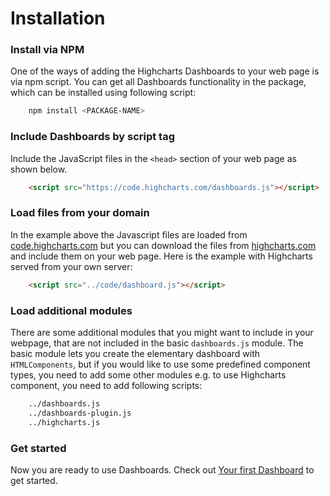 Installation
===

### Install via NPM
One of the ways of adding the Highcharts Dashboards to your web page is via npm script. You can get all Dashboards functionality in the package, which can be installed using following script:
```bash
    npm install <PACKAGE-NAME>
```

### Include Dashboards by script tag
Include the JavaScript files in the `<head>` section of your web page as shown below.

```html
    <script src="https://code.highcharts.com/dashboards.js"></script>
 ```


### Load files from your domain
In the example above the Javascript files are loaded from [code.highcharts.com](https://code.highcharts.com) but you can download the files from [highcharts.com](https://www.highcharts.com/download/) and include them on your web page. Here is the example with Highcharts served from your own server:

```html
    <script src="../code/dashboard.js"></script>
```
### Load additional modules
There are some additional modules that you might want to include in your webpage, that are not included in the basic `dashboards.js` module. The basic module lets you create the elementary dashboard with `HTMLComponents`, but if you would like to use some predefined component types, you need to add some other modules e.g. to use Highcharts component, you need to add following scripts:
```html
    ../dashboards.js
    ../dashboards-plugin.js
    ../highcharts.js
```

### Get started

Now you are ready to use Dashboards. Check out [Your first Dashboard](https://highcharts.com/docs/dashboards/your-first-dashboard) to get started.